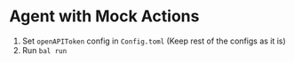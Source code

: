 # Agent with Mock Actions

1) Set `openAPIToken` config in `Config.toml` (Keep rest of the configs as it is)
2) Run `bal run`